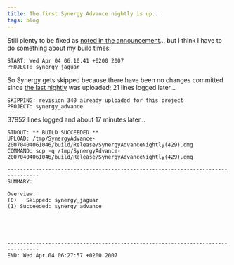 ```yaml
---
title: The first Synergy Advance nightly is up...
tags: blog
---
```


Still plenty to be fixed as [noted in the announcement](http://www.wincent.com/a/news/archives/2007/04/synergy_advance_9.php)... but I think I have to do something about my build times:

    START: Wed Apr 04 06:10:41 +0200 2007
    PROJECT: synergy_jaguar

So Synergy gets skipped because there have been no changes committed since [the last nightly](http://www.wincent.com/a/about/wincent/weblog/nightlog/archives/2007/03/synergy_revision_340.php) was uploaded; 21 lines logged later...

    SKIPPING: revision 340 already uploaded for this project
    PROJECT: synergy_advance

37952 lines logged and about 17 minutes later...

    STDOUT: ** BUILD SUCCEEDED **
    UPLOAD: /tmp/SynergyAdvance-20070404061046/build/Release/SynergyAdvanceNightly(429).dmg
    COMMAND: scp -q /tmp/SynergyAdvance-20070404061046/build/Release/SynergyAdvanceNightly(429).dmg

    --------------------------------------------------------------------------------
    SUMMARY:

    Overview:
    (0)   Skipped: synergy_jaguar
    (1) Succeeded: synergy_advance





    --------------------------------------------------------------------------------
    END: Wed Apr 04 06:27:57 +0200 2007

